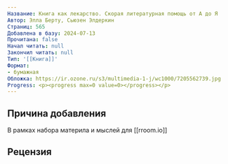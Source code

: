```yaml
---
Название: Книга как лекарство. Скорая литературная помощь от А до Я
Автор: Элла Берту, Сьюзен Элдеркин
Страниц: 565
Добавлена в базу: 2024-07-13
Прочитана: false
Начал читать: null
Закончил читать: null
Тип: '[[Книга]]'
Формат:
- бумажная
Обложка: https://ir.ozone.ru/s3/multimedia-1-j/wc1000/7205562739.jpg
Progress: <p><progress max=0 value=0></progress></p>
---
```

## Причина добавления

В рамках набора материла и мыслей для [[rroom.io]]
## Рецензия